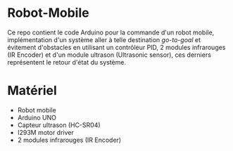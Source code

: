 # Robot-Mobile
Ce repo contient le code Arduino pour la commande d'un robot mobile, implémentation d'un système aller à telle destination *go-to-goal* et évitement d'obstacles en utilisant un contrôleur PID, 2 modules infrarouges (IR Encoder) et d'un module ultrason (Ultrasonic sensor), ces derniers représentent le retour d'état du système.

# Matériel

* Robot mobile
* Arduino UNO
* Capteur ultrason (HC-SR04)
* l293M motor driver
* 2 modules infrarouges (IR Encoder)
